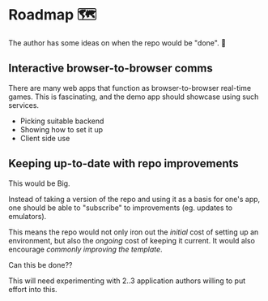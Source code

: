 # Roadmap 🗺

The author has some ideas on when the repo would be "done". 🙂


## Interactive browser-to-browser comms 

There are many web apps that function as browser-to-browser real-time games. This is fascinating, and the demo app should showcase using such services.

- Picking suitable backend
- Showing how to set it up
- Client side use


<!-- shut lights
## Graphics

Interactive SVG Graphics.

The author loves this, and wants to do it with Svelte. Whether such work ends up being part of this repo, is another issue. Perhaps not - it may be best leveraged as web components.
-->

## Keeping up-to-date with repo improvements

This would be Big.

Instead of taking a version of the repo and using it as a basis for one's app, one should be able to "subscribe" to improvements (eg. updates to emulators).

This means the repo would not only iron out the *initial* cost of setting up an environment, but also the *ongoing* cost of keeping it current. It would also encourage *commonly improving the template*.

Can this be done??

<!-- hidden
The thinking is that:

- app specific things would live in Git subpackages (different changelogs)
- the main repo can then `git pull` to remain up-to-date
-->

This will need experimenting with 2..3 application authors willing to put effort into this.
